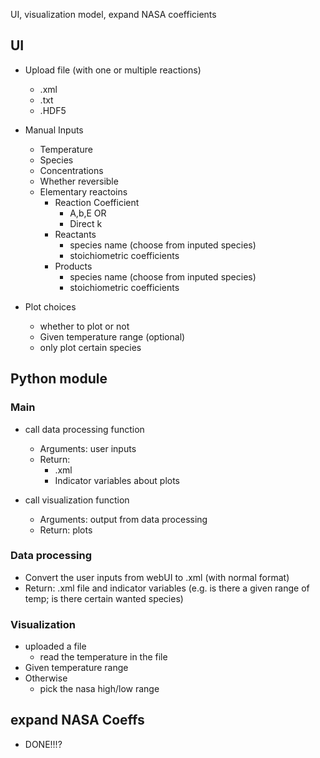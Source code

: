 UI, visualization model, expand NASA coefficients

## UI
- Upload file (with one or multiple reactions)
	- .xml
	- .txt
	- .HDF5
	
- Manual Inputs
	- Temperature
	- Species
	- Concentrations
	- Whether reversible
	- Elementary reactoins
		- Reaction Coefficient
			- A,b,E OR
			- Direct k
		- Reactants
			- species name (choose from inputed species)
			-  stoichiometric coefficients
		- Products
			- species name (choose from inputed species)
			-  stoichiometric coefficients

- Plot choices
	- whether to plot or not 
	- Given temperature range (optional)
	- only plot certain species 


## Python module
### Main
- call data processing function
	- Arguments: user inputs
	- Return:
		- .xml
		- Indicator variables about plots
 
- call visualization function
	- Arguments: output from data processing
	- Return: plots
 
### Data processing
- Convert the user inputs from webUI to .xml (with normal format)
- Return: .xml file and indicator variables (e.g. is there a given range of temp; is there certain wanted species)


### Visualization
- uploaded a file
	- read the temperature in the file
- Given temperature range
- Otherwise
	-  pick the nasa high/low range

## expand NASA Coeffs
- DONE!!!?